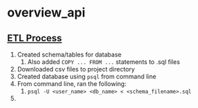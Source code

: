# overview_api
## [ETL Process](https://docs.google.com/document/d/1JbnGmiCtY8lXE16d7vOf6HJ3nPvRgVVyNVESXIq3T-0/edit)
1. Created schema/tables for database
   1. Also added `COPY ... FROM ...` statements to .sql files
2. Downloaded csv files to project directory
3. Created database using `psql` from command line
4. From command line, ran the following:
   1. `psql -U <user_name> <db_name> < <schema_filename>.sql`
5.
